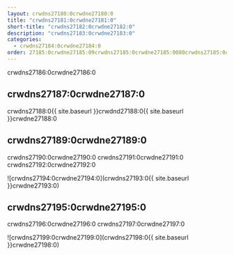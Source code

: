 ```yaml
---
layout: crwdns27180:0crwdne27180:0
title: "crwdns27181:0crwdne27181:0"
short-title: "crwdns27182:0crwdne27182:0"
description: "crwdns27183:0crwdne27183:0"
categories:
  - crwdns27184:0crwdne27184:0
order: 27185:0crwdne27185:09crwdns27185:0crwdne27185:0080crwdns27185:0crwdne27185:0
---
```

crwdns27186:0crwdne27186:0

## crwdns27187:0crwdne27187:0

crwdns27188:0{{ site.baseurl }}crwdnd27188:0{{ site.baseurl }}crwdne27188:0

## crwdns27189:0crwdne27189:0

crwdns27190:0crwdne27190:0 crwdns27191:0crwdne27191:0 crwdns27192:0crwdne27192:0

![crwdns27194:0crwdne27194:0](crwdns27193:0{{ site.baseurl }}crwdne27193:0)

## crwdns27195:0crwdne27195:0

crwdns27196:0crwdne27196:0 crwdns27197:0crwdne27197:0

![crwdns27199:0crwdne27199:0](crwdns27198:0{{ site.baseurl }}crwdne27198:0)